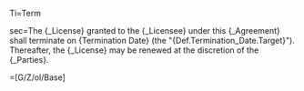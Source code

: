 Ti=Term

sec=The {_License} granted to the {_Licensee} under this {_Agreement} shall terminate on {Termination Date} (the "{Def.Termination_Date.Target}"). Thereafter, the {_License} may be renewed at the discretion of the {_Parties}.

=[G/Z/ol/Base]
